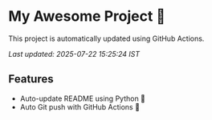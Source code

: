 # My Awesome Project 🚀

This project is automatically updated using GitHub Actions.

_Last updated: 2025-07-22 15:25:24 IST_

## Features
- Auto-update README using Python 🐍
- Auto Git push with GitHub Actions 🤖
